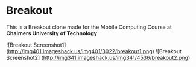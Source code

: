 # Breakout
This is a Breakout clone made for the Mobile Computing Course at **Chalmers University of Technology**

![Breakout Screenshot1] (http://img401.imageshack.us/img401/3022/breakout1.png)
![Breakout Screenshot2] (http://img341.imageshack.us/img341/4536/breakout2.png)



